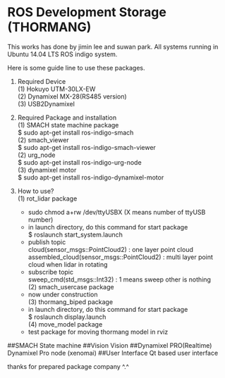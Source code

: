 # ROS Development Storage (THORMANG)
This works has done by jimin lee and suwan park.
All systems running in Ubuntu 14.04 LTS ROS indigo system.

Here is some guide line to use these packages.

1. Required Device <br />
  (1) Hokuyo UTM-30LX-EW<br />
  (2) Dynamixel MX-28(RS485 version)<br />
  (3) USB2Dynamixel<br />

2. Required Package and installation<br />
  (1) SMACH state machine package<br />
	$ sudo apt-get install ros-indigo-smach<br />
  (2) smach_viewer<br />
	$ sudo apt-get install ros-indigo-smach-viewer<br />
  (2) urg_node<br />
	$ sudo apt-get install ros-indigo-urg-node<br />
  (3) dynamixel motor<br />
	$ sudo apt-get install ros-indigo-dynamixel-motor<br />

3. How to use?<br />
  (1) rot_lidar package<br />
      - sudo chmod a+rw /dev/ttyUSBX (X means number of ttyUSB number)<br />
      - in launch directory, do this command for start package<br />
	$ roslaunch start_system.launch<br />
      - publish topic<br />
        cloud(sensor_msgs::PointCloud2) : one layer point cloud <br />
        assembled_cloud(sensor_msgs::PointCloud2) : multi layer point cloud when lidar in rotating <br />
      - subscribe topic <br />
	sweep_cmd(std_msgs::Int32) : 1 means sweep other is nothing <br />
  (2) smach_usercase package <br />
      - now under construction <br />
  (3) thormang_biped package <br />
      - in launch directory, do this command for start package <br />
        $ roslaunch display.launch <br />
  (4) move_model package <br />
      - test package for moving thormang model in rviz <br />

##SMACH
State machine
##Vision
Vision
##Dynamixel PRO(Realtime)
Dynamixel Pro node (xenomai)
##User Interface
Qt based user interface

thanks for prepared package company ^.^
